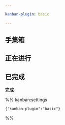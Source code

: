 ```yaml
---

kanban-plugin: basic

---
```


## 手集箱



## 正在进行



## 已完成

**完成**




%% kanban:settings
```
{"kanban-plugin":"basic"}
```
%%